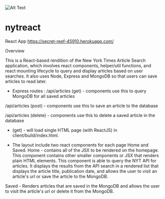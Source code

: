 ![Alt Text](http://g.recordit.co/QQBamt4Pbe.gif)


# nytreact
React App
https://secret-reef-45910.herokuapp.com/


Overview

This is a React-based rendition of the New York Times Article Search application, which involves react components, helper/util functions, and react mounting lifecycle to query and display articles based on user searches. It also uses Node, Express and MongoDB so that users can save articles to read later.

- Express routes :
/api/articles (get) - components use this to query MongoDB for all saved articles

/api/articles (post) - components use this to save an article to the database

/api/articles (delete) - components use this to delete a saved article in the database

* (get) - will load single HTML page (with ReactJS) in client/build/index.html. 



- The layout include two react components for each page Home and Saved.
Home - contains all of the JSX to be rendered on the homepage. This component contains other smaller components or JSX that renders plain HTML elements. This component is able to query the NYT API for articles. It displays the results from the API search in a rendered list that displays the article title, publication date, and allows the user to visit an article's url or save the article to the MongoDB.

Saved - Renders articles that are saved in the MongoDB and allows the user to visit the article's url or delete it from the MongoDB. 
